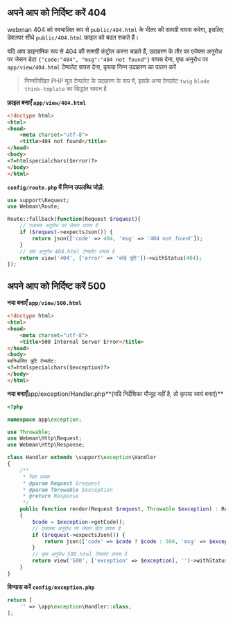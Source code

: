 ## अपने आप को निर्दिष्ट करें 404
webman 404 को स्वचालित रूप से `public/404.html` के भीतर की सामग्री वापस करेगा, इसलिए डेवलपर सीधे `public/404.html` फ़ाइल को बदल सकते हैं।

यदि आप डाइनामिक रूप से 404 की सामग्री कंट्रोल करना चाहते हैं, उदाहरण के तौर पर एजेक्स अनुरोध पर जेसन डेटा `{"code:"404", "msg":"404 not found"}` वापस देना, पृष्ठ अनुरोध पर `app/view/404.html` टेम्पलेट वापस देना, कृपया निम्न उदाहरण का पालन करें

> निम्नलिखित PHP मूल टेम्पलेट के उदाहरण के रूप में, इसके अन्य टेम्पलेट `twig` `blade` `think-tmplate` का सिद्धांत समान है

**फ़ाइल बनाएँ `app/view/404.html`**
```html
<!doctype html>
<html>
<head>
    <meta charset="utf-8">
    <title>404 not found</title>
</head>
<body>
<?=htmlspecialchars($error)?>
</body>
</html>
```

**`config/route.php` में निम्न उपलब्धि जोड़ें:**
```php
use support\Request;
use Webman\Route;

Route::fallback(function(Request $request){
    // एजाक्स अनुरोध पर जेसन वापस दें
    if ($request->expectsJson()) {
        return json(['code' => 404, 'msg' => '404 not found']);
    }
    // पृष्ठ अनुरोध 404.html टेम्पलेट वापस दे
    return view('404', ['error' => 'कोई त्रुटि'])->withStatus(404);
});
```

## अपने आप को निर्दिष्ट करें 500
**नया बनाएँ `app/view/500.html`**

```html
<!doctype html>
<html>
<head>
    <meta charset="utf-8">
    <title>500 Internal Server Error</title>
</head>
<body>
स्वनिर्धारित त्रुटि टेम्पलेट:
<?=htmlspecialchars($exception)?>
</body>
</html>
```

**नया बनाएँ**app/exception/Handler.php**(यदि निर्देशिका मौजूद नहीं है, तो कृपया स्वयं बनाएं)**
```php
<?php

namespace app\exception;

use Throwable;
use Webman\Http\Request;
use Webman\Http\Response;

class Handler extends \support\exception\Handler
{
    /**
     * रेंडर वापस
     * @param Request $request
     * @param Throwable $exception
     * @return Response
     */
    public function render(Request $request, Throwable $exception) : Response
    {
        $code = $exception->getCode();
        // एजाक्स अनुरोध पर जेसन डेटा वापस दें
        if ($request->expectsJson()) {
            return json(['code' => $code ? $code : 500, 'msg' => $exception->getMessage()]);
        }
        // पृष्ठ अनुरोध 500.html टेम्पलेट वापस दे
        return view('500', ['exception' => $exception], '')->withStatus(500);
    }
}
```

**विन्यास करें `config/exception.php`**
```php
return [
    '' => \app\exception\Handler::class,
];
```
